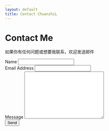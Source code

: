 ```yaml
---
layout: default
title: Contact ChuanzhiL
---
```


<div id="contact">
  <h1 class="pageTitle">Contact Me</h1>
  <div class="contactContent">
    <p>如果你有任何问题或想要我联系，欢迎发送邮件</p>
  </div>
  <form action="http://formspree.io/your@mail.com" method="POST">
    <label for="name">Name</label>    
    <input type="text" id="name" name="name" class="full-width"><br>
    <label for="email">Email Address</label>
    <input type="email" id="email" name="_replyto" class="full-width"><br>
    <label for="message">Message</label>
    <textarea name="message" id="message" cols="30" rows="10" class="full-width"></textarea><br>
    <input type="submit" value="Send" class="button">
  </form>
</div>